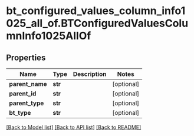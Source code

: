 # bt_configured_values_column_info1025_all_of.BTConfiguredValuesColumnInfo1025AllOf

## Properties
Name | Type | Description | Notes
------------ | ------------- | ------------- | -------------
**parent_name** | **str** |  | [optional] 
**parent_id** | **str** |  | [optional] 
**parent_type** | **str** |  | [optional] 
**bt_type** | **str** |  | [optional] 

[[Back to Model list]](../README.md#documentation-for-models) [[Back to API list]](../README.md#documentation-for-api-endpoints) [[Back to README]](../README.md)


